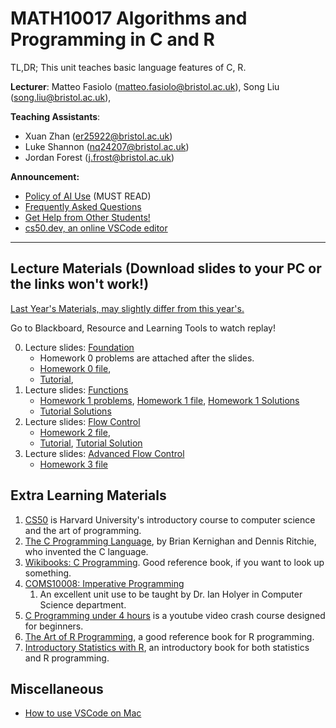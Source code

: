 # MATH10017 Algorithms and Programming in C and R

TL,DR; This unit teaches basic language features of C, R. 

**Lecturer**: Matteo Fasiolo (matteo.fasiolo@bristol.ac.uk), Song Liu (song.liu@bristol.ac.uk),

**Teaching Assistants**: 
   - Xuan Zhan (er25922@bristol.ac.uk)
   - Luke Shannon (nq24207@bristol.ac.uk)
   - Jordan Forest (j.frost@bristol.ac.uk)

**Announcement:**
   - [Policy of AI Use](misc/llm.md) (MUST READ)
   - [Frequently Asked Questions](misc/QAs.md)
   - [Get Help from Other Students!](misc/Help.md)
   - [cs50.dev, an online VSCode editor](https://cs50.dev/)
-----------
## Lecture Materials (Download slides to your PC or the links won't work!)
[Last Year's Materials, may slightly differ from this year's.](https://github.com/anewgithubname/MATH10017-2024)

Go to Blackboard, Resource and Learning Tools to watch replay! 

0. Lecture slides: [Foundation](lecs/lec0.pdf)
   - Homework 0 problems are attached after the slides. 
   - [Homework 0 file](labs/lab0/main.c), 
   - [Tutorial](tutorials/Tutorial%201.pptx), 
1. Lecture slides: [Functions](lecs/lec1.pdf)
   - [Homework 1 problems](labs/lab1_functions.pptx), [Homework 1 file](labs/lab1/), [Homework 1 Solutions](sols/lab1_sol/)
   - [Tutorial Solutions](sols/tutorial_week1_solution.c)
2. Lecture slides: [Flow Control](lecs/lec2.pdf)
   - [Homework 2 file](labs/2_conditional_and_loops.zip), 
   - [Tutorial](tutorials/Tutorial2_Newton.zip), [Tutorial Solution](sols/tutorial2_newton.c)
3. Lecture slides: [Advanced Flow Control](lecs/lec3.pdf)
   - [Homework 3 file](labs/3_nested.zip)


## Extra Learning Materials

1. [CS50](https://www.youtube.com/c/cs50) is Harvard University's introductory course to computer science and the art of programming. 
2. [The C Programming Language](https://www.amazon.co.uk/C-Programming-Language-2nd/dp/0131103628), by Brian Kernighan and Dennis Ritchie, who invented the C language. 
3. [Wikibooks: C Programming](https://en.wikibooks.org/wiki/C_Programming). Good reference book, if you want to look up something. 
4. [COMS10008: Imperative Programming](http://people.cs.bris.ac.uk/~ian//COMS10008/)
   1. An excellent unit use to be taught by Dr. Ian Holyer in Computer Science department. 
5. [C Programming under 4 hours](https://www.youtube.com/watch?v=KJgsSFOSQv0&t=7521s) is a youtube video crash course designed for beginners. 
6. [The Art of R Programming](https://www.oreilly.com/library/view/the-art-of/9781593273842/), a good reference book for R programming. 
7. [Introductory Statistics with R](https://link.springer.com/book/10.1007/978-0-387-79054-1), an introductory book for both statistics and R programming. 


## Miscellaneous  
   - [How to use VSCode on Mac](misc/VS-code-for-mac.md)